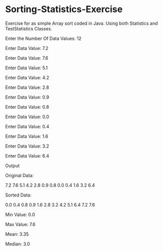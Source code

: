 # Sorting-Statistics-Exercise
Exercise for as simple Array sort coded in Java. Using both Statistics and TestStatistics Classes.

Enter the Number Of Data Values: 12

Enter Data Value: 7.2

Enter Data Value: 7.6

Enter Data Value: 5.1

Enter Data Value: 4.2

Enter Data Value: 2.8

Enter Data Value: 0.9

Enter Data Value: 0.8

Enter Data Value: 0.0

Enter Data Value: 0.4

Enter Data Value: 1.6

Enter Data Value: 3.2

Enter Data Value: 6.4

 
Output
 

Original Data:

7.2 7.6 5.1 4.2 2.8 0.9 0.8 0.0 0.4 1.6 3.2 6.4

Sorted Data:  

0.0 0.4 0.8 0.9 1.6 2.8 3.2 4.2 5.1 6.4 7.2 7.6

Min Value:      0.0

Max Value:     7.6

Mean:             3.35

Median:          3.0

